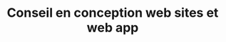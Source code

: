---
layout: page_webarchitect
title: Conseil en conception web sites et web app
permalink: /webarchitect/
icon: <i class="fas fa-pen text-purple"></i>
title-h1: Webarchitect
name-badge: Projets web & numériques
lead-title: De la stratégie à la mise en œuvre technique, je vous accompagne à chaque étape d’un projet web ou numérique (digital).
webarchitect:
    title: Suivi de vos projets web uniques et personnalisés
    body: Par des schémas et cas concrets je vous accompagne avec fiabilité, pragmatisme et réalisme. Je vous propose des projets web efficaces et réalisables. Le numérique est un monde en perpétuel mouvement.
gestion:
    title: Gestion et suivi de projets web
    body: Pour accélérer et optimiser la réussite de vos projets, vous avez besoin d’être accompagnés dans le pilotage de vos projets.
agile:
    title: Méthodologie agile
    body: Accélérer le développement du produit web de façon incrémentale et itérative.
presta:
    title: Recherche de prestataires
    body: Un projet web est composé de multiples compétences. Il est primordial de garder la communication entre les équipes.
moa:
    title: Assistance MOA/MOE
    body: La création d’un site web est un exercice important pour le porteur de projets web sur la création de site internet.
formation:
    title: Formation aux outils Web & Numérique
    body1: La formation, c'est l’occasion de développer vos connaissances et vos compétences. Vous donner une aisance supplémentaire face aux outils développés. 
    body2: Vous accompagner sur les bonnes pratiques web et numériques..
    body3: De rassurer les utilisateurs sur le fonctionnement de chaque interface. Leur donner des explications sur les actions qu'ils vont devoir réaliser.
strategie:
    title: Accompagnement de vos stratégies Numérique
    body: Du développement sur-mesure à l’accompagnement je peux répondre aux demandes de la simple intégration HTM/CSS à l'optimisation du référencement en passant par le développement d'applications métiers complexes.
form-contact-lead:
    title: Prenez contact et rencontrons-nous
    body: Qualifiez et menez à bien vos projets de site web et web application sur internet.
---